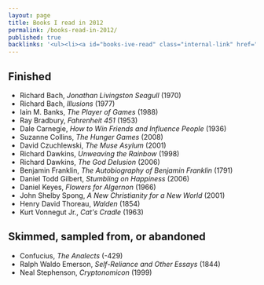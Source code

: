 ```yaml
---
layout: page
title: Books I read in 2012
permalink: /books-read-in-2012/
published: true
backlinks: '<ul><li><a id="books-ive-read" class="internal-link" href="/books-ive-read/">Books I&#39;ve read</a></li></ul>'
---
```




## Finished 
* Richard Bach, _Jonathan Livingston Seagull_ (1970) 
* Richard Bach, _Illusions_ (1977) 
* Iain M. Banks, _The Player of Games_ (1988) 
* Ray Bradbury, _Fahrenheit 451_ (1953) 
* Dale Carnegie, _How to Win Friends and Influence People_ (1936) 
* Suzanne Collins, _The Hunger Games_ (2008) 
* David Czuchlewski, _The Muse Asylum_ (2001) 
* Richard Dawkins, _Unweaving the Rainbow_ (1998) 
* Richard Dawkins, _The God Delusion_ (2006) 
* Benjamin Franklin, _The Autobiography of Benjamin Franklin_ (1791) 
* Daniel Todd Gilbert, _Stumbling on Happiness_ (2006) 
* Daniel Keyes, _Flowers for Algernon_ (1966) 
* John Shelby Spong, _A New Christianity for a New World_ (2001) 
* Henry David Thoreau, _Walden_ (1854) 
* Kurt Vonnegut Jr., _Cat's Cradle_ (1963) 


## Skimmed, sampled from, or abandoned 
* Confucius, _The Analects_ (-429) 
* Ralph Waldo Emerson, _Self-Reliance and Other Essays_ (1844) 
* Neal Stephenson, _Cryptonomicon_ (1999) 
